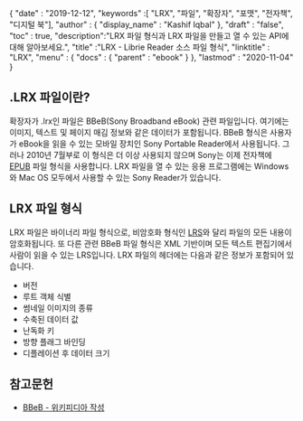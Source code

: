 {
  "date" : "2019-12-12",
  "keywords" :[ "LRX", "파일", "확장자", "포맷", "전자책", "디지털 북"],
  "author" : {
    "display_name" : "Kashif Iqbal"
},
  "draft" : "false",
  "toc" : true,
  "description":"LRX 파일 형식과 LRX 파일을 만들고 열 수 있는 API에 대해 알아보세요.",
  "title" :"LRX - Librie Reader 소스 파일 형식",
  "linktitle" : "LRX",
  "menu" : {
    "docs" : {
      "parent" : "ebook"
}
},
  "lastmod" : "2020-11-04"
}

## .LRX 파일이란?

확장자가 .lrx인 파일은 BBeB(Sony Broadband eBook) 관련 파일입니다. 여기에는 이미지, 텍스트 및 페이지 매김 정보와 같은 데이터가 포함됩니다. BBeB 형식은 사용자가 eBook을 읽을 수 있는 모바일 장치인 Sony Portable Reader에서 사용됩니다. 그러나 2010년 7월부로 이 형식은 더 이상 사용되지 않으며 Sony는 이제 전자책에 [EPUB](/ko/ebook/epub/) 파일 형식을 사용합니다. LRX 파일을 열 수 있는 응용 프로그램에는 Windows와 Mac OS 모두에서 사용할 수 있는 Sony Reader가 있습니다.

## LRX 파일 형식

LRX 파일은 바이너리 파일 형식으로, 비암호화 형식인 [LRS](/ko/ebook/lrs/)와 달리 파일의 모든 내용이 암호화됩니다. 또 다른 관련 BBeB 파일 형식은 XML 기반이며 모든 텍스트 편집기에서 사람이 읽을 수 있는 LRS입니다. LRX 파일의 헤더에는 다음과 같은 정보가 포함되어 있습니다.

* 버전
* 루트 객체 식별
* 썸네일 이미지의 종류
* 수축된 데이터 값
* 난독화 키
* 방향 플래그 바인딩
* 디플레이션 후 데이터 크기

## 참고문헌

* [BBeB - 위키피디아 작성](https://en.wikipedia.org/wiki/BBeB)

